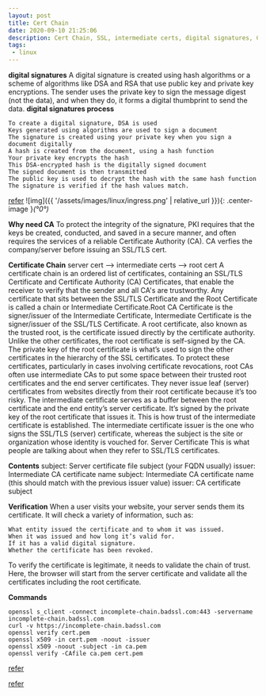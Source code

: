 ```yaml
---
layout: post
title: Cert Chain
date: 2020-09-10 21:25:06
description: Cert Chain, SSL, intermediate certs, digital signatures, CA
tags: 
 - linux
---
```


**digital signatures**
A digital signature is created using hash algorithms or a scheme of algorithms like DSA and RSA that use public key and private key encryptions. The sender uses the private key to sign the message digest (not the data), and when they do, it forms a digital thumbprint to send the data.
**digital signatures process**
```
To create a digital signature, DSA is used
Keys generated using algorithms are used to sign a document
The signature is created using your private key when you sign a document digitally
A hash is created from the document, using a hash function
Your private key encrypts the hash
This DSA-encrypted hash is the digitally signed document
The signed document is then transmitted
The public key is used to decrypt the hash with the same hash function
The signature is verified if the hash values match. 
```
[refer](https://www.docusign.com/how-it-works/electronic-signature/digital-signature/digital-signature-faq)
![img]({{ '/assets/images/linux/ingress.png' | relative_url }}){: .center-image }*(°0°)*

**Why need CA**
To protect the integrity of the signature, PKI requires that the keys be created, conducted, and saved in a secure manner, and often requires the services of a reliable Certificate Authority (CA).
CA verfies the company/server before issuing an SSL/TLS cert.

**Certificate Chain**
server cert --> intermediate certs --> root cert
A certificate chain is an ordered list of certificates, containing an SSL/TLS Certificate and Certificate Authority (CA) Certificates, that enable the receiver to verify that the sender and all CA's are trustworthy.
Any certificate that sits between the SSL/TLS Certificate and the Root Certificate is called a chain or Intermediate Certificate.Root CA Certificate is the signer/issuer of the Intermediate Certificate, Intermediate Certificate is the signer/issuer of the SSL/TLS Certificate.
A root certificate, also known as the trusted root, is the certificate issued directly by the certificate authority. Unlike the other certificates, the root certificate is self-signed by the CA. The private key of the root certificate is what’s used to sign the other certificates in the hierarchy of the SSL certificates. To protect these certificates, particularly in cases involving certificate revocations, root CAs often use intermediate CAs to put some space between their trusted root certificates and the end server certificates. They never issue leaf (server) certificates from websites directly from their root certificate because it’s too risky.
The intermediate certificate serves as a buffer between the root certificate and the end entity’s server certificate. It’s signed by the private key of the root certificate that issues it. This is how trust of the intermediate certificate is established. The intermediate certificate issuer is the one who signs the SSL/TLS (server) certificate, whereas the subject is the site or organization whose identity is vouched for.
Server Certificate This is what people are talking about when they refer to SSL/TLS certificates.

**Contents**
subject: Server certificate file subject (your FQDN usually)
issuer: Intermediate CA certificate name
subject: Intermediate CA certificate name (this should match with the previous issuer value)
issuer: CA certificate subject

**Verification**
When a user visits your website, your server sends them its certificate. It will check a variety of information, such as:
```
What entity issued the certificate and to whom it was issued.
When it was issued and how long it’s valid for.
If it has a valid digital signature.
Whether the certificate has been revoked.
```
To verify the certificate is legitimate, it needs to validate the chain of trust. Here, the browser will start from the server certificate and validate all the certificates including the root certificate.

**Commands**
```
openssl s_client -connect incomplete-chain.badssl.com:443 -servername incomplete-chain.badssl.com
curl -v https://incomplete-chain.badssl.com
openssl verify cert.pem
openssl x509 -in cert.pem -noout -issuer
openssl x509 -noout -subject -in ca.pem
openssl verify -CAfile ca.pem cert.pem

```
[refer](https://medium.com/@superseb/get-your-certificate-chain-right-4b117a9c0fce)

[refer](https://sectigostore.com/blog/what-is-an-ssl-certificate-chain-how-does-it-work/)
